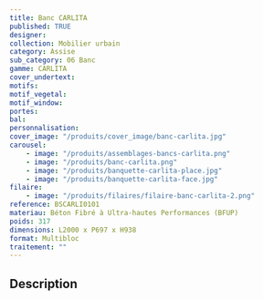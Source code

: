```yaml
---
title: Banc CARLITA
published: TRUE
designer:
collection: Mobilier urbain
category: Assise
sub_category: 06 Banc
gamme: CARLITA
cover_undertext:
motifs:
motif_vegetal:
motif_window:
portes:
bal:
personnalisation:
cover_image: "/produits/cover_image/banc-carlita.jpg"
carousel:
    - image: "/produits/assemblages-bancs-carlita.png"
    - image: "/produits/banc-carlita.png"
    - image: "/produits/banquette-carlita-place.jpg"
    - image: "/produits/banquette-carlita-face.jpg"
filaire:
    - image: "/produits/filaires/filaire-banc-carlita-2.png"
reference: BSCARLI0101
materiau: Béton Fibré à Ultra-hautes Performances (BFUP)
poids: 317
dimensions: L2000 x P697 x H938
format: Multibloc
traitement: ""
---
```


## Description

